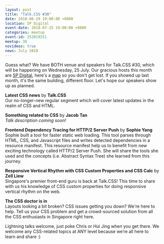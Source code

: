 ```yaml
---
layout: post
title: "Talk.CSS #30"
date: 2018-06-29 19:00:00 +0800
location: SP Digital
event-date: 2018-07-25 19:00:00 +0800
categories: meetup
event-id: 252019251
meetup: 30
novideos: true
news: July 2018
---
```

Guess what? We have BOTH venue and speakers for Talk.CSS #30, which will be happening on Wednesday, 25 July. Our gracious hosts this month are [SP Digital](https://blog.spdigital.io/), here's a [map](https://www.google.com/maps/place/SP+Digital+HQ/@1.2744059,103.840692,17z/data=!3m1!4b1!4m5!3m4!1s0x31da196c854930f9:0x3313dea2c34ebde7!8m2!3d1.2744005!4d103.8428807) so you don't get lost. If you showed up last month, it's the same building, different floor. Let's hope our speakers show up as planned.

**Latest CSS news** by **Talk.CSS**  
Our no-longer-new regular segment which will cover latest updates in the realm of CSS and HTML.

**Something related to CSS** by **Jacob Tan**  
*Talk description coming soon!*

**Frontend Dependency Tracing for HTTP/2 Server Push** by **Sophie Yang**  
Sophie built a tool for faster static web loading. This tool parses through HTML, CSS, and Javascript files and writes detected dependencies in a resource manifest. This resource manifest help us to benefit from new exciting technology called HTTP/2 Server Push. She will share the tools she used and the concepts (i.e. Abstract Syntax Tree) she learned from this journey. 

**Responsive Vertical Rhythm with CSS Custom Properties and CSS Calc** by **Zell Liew**  
Singapore's premier front-end guru is back at Talk.CSS! This time to share with us his knowledge of CSS custom properties for doing responsive vertical rhythm on the web.

**The CSS doctor is in**  
Layouts looking a bit broken? CSS issues getting you down? We're here to help. Tell us your CSS problem and get a crowd-sourced solution from all the CSS enthusiasts in Singapore right here.

Lightning talks welcome, just poke Chris or Hui Jing when you get there. We welcome any CSS-related topics at ANY level because we’re all here to learn and share :)
